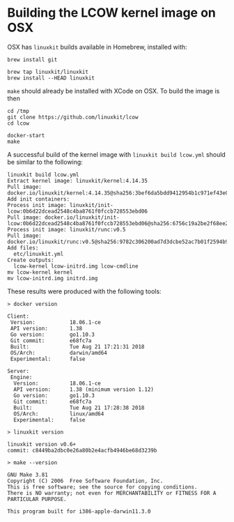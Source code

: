 # Building the LCOW kernel image on OSX

OSX has `linuxkit` builds available in Homebrew, installed with:

```shell
brew install git

brew tap linuxkit/linuxkit
brew install --HEAD linuxkit
```

`make` should already be installed with XCode on OSX. To build the image is then

```shell
cd /tmp
git clone https://github.com/linuxkit/lcow
cd lcow

docker-start
make
```

A successful build of the kernel image with `linuxkit build lcow.yml` should be similar to the following:

```
linuxkit build lcow.yml
Extract kernel image: linuxkit/kernel:4.14.35
Pull image: docker.io/linuxkit/kernel:4.14.35@sha256:3bef6da5bdd9412954b1c971ef43e06bcb1445438e336daf73e681324c58343c
Add init containers:
Process init image: linuxkit/init-lcow:0b6d22dcead2548c4ba8761f0fccb728553ebd06
Pull image: docker.io/linuxkit/init-lcow:0b6d22dcead2548c4ba8761f0fccb728553ebd06@sha256:6756c19a2be2f68ee20f01bf5736c3e6f24ddb282345feb2d7ac5c3885972734
Process init image: linuxkit/runc:v0.5
Pull image: docker.io/linuxkit/runc:v0.5@sha256:9782c306200ad7d3dcbe52ac7b01f2594b9e970c46e002f6a5af407dc8c24165
Add files:
  etc/linuxkit.yml
Create outputs:
  lcow-kernel lcow-initrd.img lcow-cmdline
mv lcow-kernel kernel
mv lcow-initrd.img initrd.img
```

These results were produced with the following tools:

```
> docker version

Client:
 Version:           18.06.1-ce
 API version:       1.38
 Go version:        go1.10.3
 Git commit:        e68fc7a
 Built:             Tue Aug 21 17:21:31 2018
 OS/Arch:           darwin/amd64
 Experimental:      false

Server:
 Engine:
  Version:          18.06.1-ce
  API version:      1.38 (minimum version 1.12)
  Go version:       go1.10.3
  Git commit:       e68fc7a
  Built:            Tue Aug 21 17:28:38 2018
  OS/Arch:          linux/amd64
  Experimental:     false

> linuxkit version

linuxkit version v0.6+
commit: c8449ba2dbc0e26a80b2e4acfb4946be68d3239b

> make --version

GNU Make 3.81
Copyright (C) 2006  Free Software Foundation, Inc.
This is free software; see the source for copying conditions.
There is NO warranty; not even for MERCHANTABILITY or FITNESS FOR A
PARTICULAR PURPOSE.

This program built for i386-apple-darwin11.3.0
```
